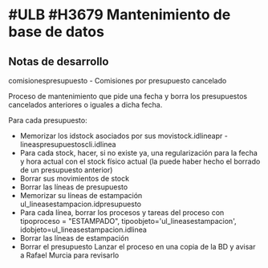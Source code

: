 # #ULB #H3679 Mantenimiento de base de datos

## Notas de desarrollo
comisionespresupuesto - Comisiones por presupuesto cancelado

Proceso de mantenimiento que pide una fecha y borra los presupuestos cancelados anteriores o iguales a dicha fecha.

Para cada presupuesto:
* Memorizar los idstock asociados por sus movistock.idlineapr - lineaspresupuestoscli.idlinea
* Para cada stock, hacer, si no existe ya, una regularización para la fecha y hora actual con el stock físico actual (la puede haber hecho el borrado de un presupuesto anterior)
* Borrar sus movimientos de stock
* Borrar las líneas de presupuesto
* Memorizar su líneas de estampación ul_lineasestampacion.idpresupuesto
* Para cada línea, borrar los procesos y tareas del proceso con tipoproceso = "ESTAMPADO", tipoobjeto='ul_lineasestampacion', idobjeto=ul_lineasestampacion.idlinea
* Borrar las líneas de estampación
* Borrar el presupuesto
Lanzar el proceso en una copia de la BD y avisar a Rafael Murcia para revisarlo